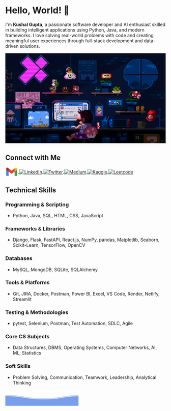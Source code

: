 # Hello, World! 👋

I'm **Kushal Gupta**, a passionate software developer and AI enthusiast skilled in building intelligent applications using Python, Java, and modern frameworks. I love solving real-world problems with code and creating meaningful user experiences through full-stack development and data-driven solutions.

![gif](https://github.com/kushalgupta1203/kushalgupta1203/blob/main/public/user.gif)


## Connect with Me

<p align="left">
  <a href="mailto:kushalgupta1203@gmail.com" target="blank">
    <img align="center" src="https://github.com/kushalgupta1203/kushalgupta1203/blob/main/public/gmail.png" alt="Email" height="30" width="40" />
  </a>
  <a href="https://linkedin.com/in/kushalgupta1203" target="blank">
    <img align="center" src="https://raw.githubusercontent.com/rahuldkjain/github-profile-readme-generator/master/src/images/icons/Social/linked-in-alt.svg" alt="LinkedIn" height="30" width="40" />
  </a>
  <a href="https://twitter.com/kushalgupta1203" target="blank">
    <img align="center" src="https://raw.githubusercontent.com/rahuldkjain/github-profile-readme-generator/master/src/images/icons/Social/twitter.svg" alt="Twitter" height="30" width="40" />
  </a>
  <a href="https://medium.com/@kushalgupta1203" target="blank">
    <img align="center" src="https://raw.githubusercontent.com/rahuldkjain/github-profile-readme-generator/master/src/images/icons/Social/medium.svg" alt="Medium" height="30" width="40" />
  </a>
  <a href="https://kaggle.com/kushalgupta1203" target="blank">
    <img align="center" src="https://raw.githubusercontent.com/rahuldkjain/github-profile-readme-generator/master/src/images/icons/Social/kaggle.svg" alt="Kaggle" height="30" width="40" />
  </a>
  <a href="https://www.leetcode.com/kushalgupta1203" target="blank">
    <img align="center" src="https://raw.githubusercontent.com/rahuldkjain/github-profile-readme-generator/master/src/images/icons/Social/leet-code.svg" alt="Leetcode" height="30" width="40" />
  </a>
</p>

## Technical Skills

### Programming & Scripting
- Python, Java, SQL, HTML, CSS, JavaScript

### Frameworks & Libraries
- Django, Flask, FastAPI, React.js, NumPy, pandas, Matplotlib, Seaborn, Scikit-Learn, TensorFlow, OpenCV

### Databases
- MySQL, MongoDB, SQLite, SQLAlchemy

### Tools & Platforms
- Git, JIRA, Docker, Postman, Power BI, Excel, VS Code, Render, Netlify, Streamlit

### Testing & Methodologies
- pytest, Selenium, Postman, Test Automation, SDLC, Agile

### Core CS Subjects
- Data Structures, DBMS, Operating Systems, Computer Networks, AI, ML, Statistics

### Soft Skills
- Problem Solving, Communication, Teamwork, Leadership, Analytical Thinking



![svg](https://github.com/kushalgupta1203/kushalgupta1203/blob/main/public/bottom.svg)
